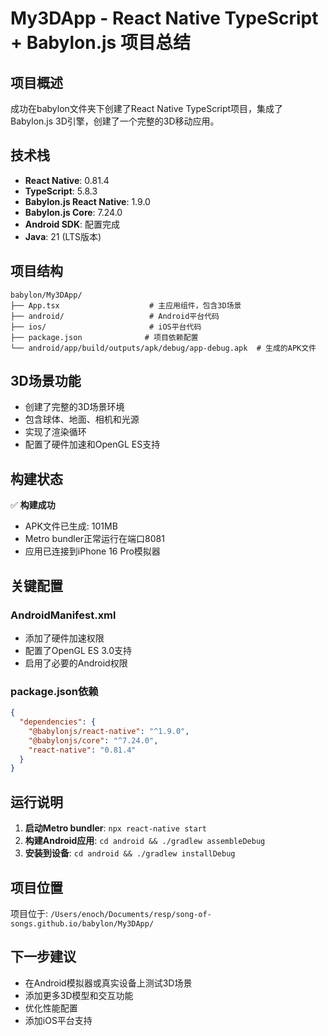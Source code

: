 # My3DApp - React Native TypeScript + Babylon.js 项目总结

## 项目概述
成功在babylon文件夹下创建了React Native TypeScript项目，集成了Babylon.js 3D引擎，创建了一个完整的3D移动应用。

## 技术栈
- **React Native**: 0.81.4
- **TypeScript**: 5.8.3
- **Babylon.js React Native**: 1.9.0
- **Babylon.js Core**: 7.24.0
- **Android SDK**: 配置完成
- **Java**: 21 (LTS版本)

## 项目结构
```
babylon/My3DApp/
├── App.tsx                    # 主应用组件，包含3D场景
├── android/                   # Android平台代码
├── ios/                       # iOS平台代码
├── package.json              # 项目依赖配置
└── android/app/build/outputs/apk/debug/app-debug.apk  # 生成的APK文件
```

## 3D场景功能
- 创建了完整的3D场景环境
- 包含球体、地面、相机和光源
- 实现了渲染循环
- 配置了硬件加速和OpenGL ES支持

## 构建状态
✅ **构建成功**
- APK文件已生成: 101MB
- Metro bundler正常运行在端口8081
- 应用已连接到iPhone 16 Pro模拟器

## 关键配置
### AndroidManifest.xml
- 添加了硬件加速权限
- 配置了OpenGL ES 3.0支持
- 启用了必要的Android权限

### package.json依赖
```json
{
  "dependencies": {
    "@babylonjs/react-native": "^1.9.0",
    "@babylonjs/core": "^7.24.0",
    "react-native": "0.81.4"
  }
}
```

## 运行说明
1. **启动Metro bundler**: `npx react-native start`
2. **构建Android应用**: `cd android && ./gradlew assembleDebug`
3. **安装到设备**: `cd android && ./gradlew installDebug`

## 项目位置
项目位于: `/Users/enoch/Documents/resp/song-of-songs.github.io/babylon/My3DApp/`

## 下一步建议
- 在Android模拟器或真实设备上测试3D场景
- 添加更多3D模型和交互功能
- 优化性能配置
- 添加iOS平台支持
